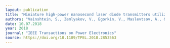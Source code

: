 ```yaml
---
layout: publication
title: "Miniature high-power nanosecond laser diode transmitters utilizing simplest avalanche drivers."
authors: "Vainshtein, S., Zemlyakov, V., Egorkin, V., Maslevtsov, A., & Filimonov, A."
date: 10.07.2018
year: 2018
journal: "IEEE Transactions on Power Electronics"
source: https://doi.org/10.1109/TPEL.2018.2853563
---
```

